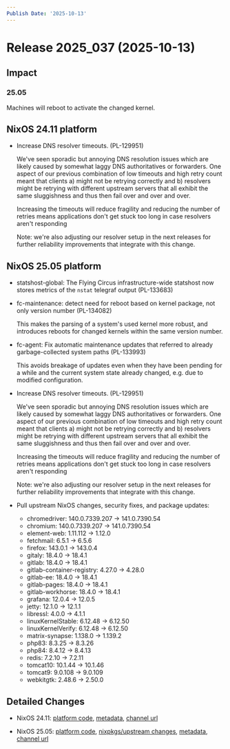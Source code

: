 ```yaml
---
Publish Date: '2025-10-13'
---
```



# Release 2025_037 (2025-10-13)

## Impact

### 25.05

Machines will reboot to activate the changed kernel.


## NixOS 24.11 platform

- Increase DNS resolver timeouts. (PL-129951)

  We've seen sporadic but annoying DNS resolution issues which are likely
  caused by somewhat laggy DNS authoritatives or forwarders. One aspect
  of our previous combination of low timeouts and high retry count meant
  that clients a) might not be retrying correctly and b) resolvers might
  be retrying with different upstream servers that all exhibit the same
  sluggishness and thus then fail over and over and over.

  Increasing the timeouts will reduce fragility and reducing the number
  of retries means applications don't get stuck too long in case resolvers
  aren't responding

  Note: we're also adjusting our resolver setup in the next releases
  for further reliability improvements that integrate with this change.


## NixOS 25.05 platform

- statshost-global: The Flying Circus infrastructure-wide statshost now stores metrics of the `nstat` telegraf output (PL-133683)

- fc-maintenance: detect need for reboot based on kernel package, not only version number (PL-134082)

  This makes the parsing of a system's used kernel more robust, and introduces reboots for changed kernels within the same version number.

- fc-agent: Fix automatic maintenance updates that referred to already garbage-collected system paths (PL-133993)

  This avoids breakage of updates even when they have been pending for a while and the current system state already changed, e.g. due to modified configuration.

- Increase DNS resolver timeouts. (PL-129951)

  We've seen sporadic but annoying DNS resolution issues which are likely
  caused by somewhat laggy DNS authoritatives or forwarders. One aspect
  of our previous combination of low timeouts and high retry count meant
  that clients a) might not be retrying correctly and b) resolvers might
  be retrying with different upstream servers that all exhibit the same
  sluggishness and thus then fail over and over and over.

  Increasing the timeouts will reduce fragility and reducing the number
  of retries means applications don't get stuck too long in case resolvers
  aren't responding

  Note: we're also adjusting our resolver setup in the next releases
  for further reliability improvements that integrate with this change.

- Pull upstream NixOS changes, security fixes, and package updates:
    - chromedriver: 140.0.7339.207 -> 141.0.7390.54
    - chromium: 140.0.7339.207 -> 141.0.7390.54
    - element-web: 1.11.112 -> 1.12.0
    - fetchmail: 6.5.1 -> 6.5.6
    - firefox: 143.0.1 -> 143.0.4
    - gitaly: 18.4.0 -> 18.4.1
    - gitlab: 18.4.0 -> 18.4.1
    - gitlab-container-registry: 4.27.0 -> 4.28.0
    - gitlab-ee: 18.4.0 -> 18.4.1
    - gitlab-pages: 18.4.0 -> 18.4.1
    - gitlab-workhorse: 18.4.0 -> 18.4.1
    - grafana: 12.0.4 -> 12.0.5
    - jetty: 12.1.0 -> 12.1.1
    - libressl: 4.0.0 -> 4.1.1
    - linuxKernelStable: 6.12.48 -> 6.12.50
    - linuxKernelVerify: 6.12.48 -> 6.12.50
    - matrix-synapse: 1.138.0 -> 1.139.2
    - php83: 8.3.25 -> 8.3.26
    - php84: 8.4.12 -> 8.4.13
    - redis: 7.2.10 -> 7.2.11
    - tomcat10: 10.1.44 -> 10.1.46
    - tomcat9: 9.0.108 -> 9.0.109
    - webkitgtk: 2.48.6 -> 2.50.0


## Detailed Changes

- NixOS 24.11: [platform code](https://github.com/flyingcircusio/fc-nixos/compare/e56d2d5c517c30fafdc11d869a7eaa9bcaa01269...b0137d786eea4a8324ad4835d153e8fd887ab1ce), [metadata](https://my.flyingcircus.io/releases/metadata/fc-24.11-production/2025_037), [channel url](https://hydra.flyingcircus.io/build/29644240/download/1/nixexprs.tar.xz)

- NixOS 25.05: [platform code](https://github.com/flyingcircusio/fc-nixos/compare/177149a0ee795b4871c276705db38ed529e7166a...474e130255d639b5d930cfd30cedfc0d7a0fa580), [nixpkgs/upstream changes](https://github.com/flyingcircusio/nixpkgs/compare/16e22cdde2db180be6a51be732bbe01ce2a44d37...c51bbd3dd7d603ad0f873473f110c4d0298c3c67), [metadata](https://my.flyingcircus.io/releases/metadata/fc-25.05-production/2025_037), [channel url](https://hydra.flyingcircus.io/build/29651736/download/1/nixexprs.tar.xz)


